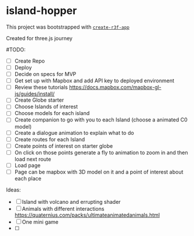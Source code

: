 # island-hopper

This project was bootstrapped with [`create-r3f-app`](https://github.com/utsuboco/create-r3f-app)

Created for three.js journey

#TODO:

- [ ] Create Repo
- [ ] Deploy
- [ ] Decide on specs for MVP
- [ ] Get set up with Mapbox and add API key to deployed environment
- [ ] Review these tutorials https://docs.mapbox.com/mapbox-gl-js/guides/install/
- [ ] Create Globe starter
- [ ] Choose Islands of interest
- [ ] Choose models for each island
- [ ] Create companion to go with you to each Island (choose a animated C0 model)
- [ ] Create a dialogue animation to explain what to do
- [ ] Create routes for each Island
- [ ] Create points of interest on starter globe
- [ ] On click on those points generate a fly to animation to zoom in and then load next route
- [ ] Load page
- [ ] Page can be mapbox with 3D model on it and a point of interest about each place

Ideas:

- [ ] Island with volcano and errupting shader
- [ ] Animals with different interactions https://quaternius.com/packs/ultimateanimatedanimals.html
- [ ] One mini game
- [ ]
